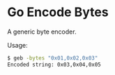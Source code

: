 # Go Encode Bytes

A generic byte encoder.

Usage:

```bash
$ geb -bytes "0x01,0x02,0x03"
Encoded string: 0x03,0x04,0x05
```
